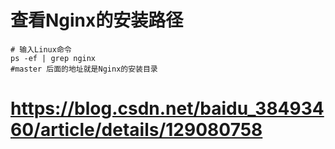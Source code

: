# 查看Nginx的安装路径
```shell
# 输入Linux命令
ps -ef | grep nginx
#master 后面的地址就是Nginx的安装目录
```

# https://blog.csdn.net/baidu_38493460/article/details/129080758